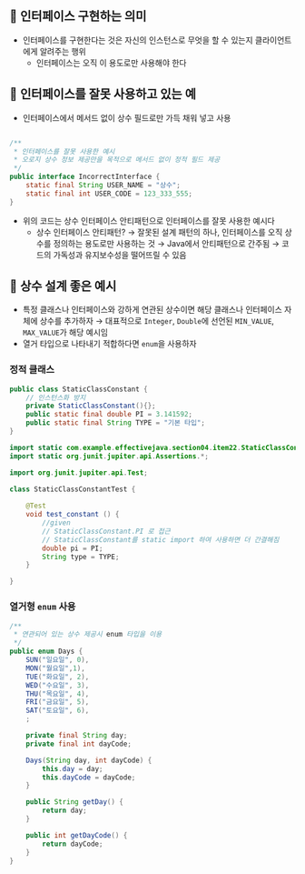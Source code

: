 ## 📌 인터페이스 구현하는 의미

- 인터페이스를 구현한다는 것은 자신의 인스턴스로 무엇을 할 수 있는지 클라이언트에게 알려주는 행위
    - 인터페이스는 오직 이 용도로만 사용해야 한다

## 📌 인터페이스를 잘못 사용하고 있는 예

- 인터페이스에서 메서드 없이 상수 필드로만 가득 채워 넣고 사용

```java

/**
 * 인터페이스를 잘못 사용한 예시
 * 오로지 상수 정보 제공만을 목적으로 메서드 없이 정적 필드 제공
 */
public interface IncorrectInterface {
	static final String USER_NAME = "상수";
	static final int USER_CODE = 123_333_555;
}
```

- 위의 코드는 상수 인터페이스 안티패턴으로 인터페이스를 잘못 사용한 예시다
    - 상수 인터페이스 안티패턴?
      → 잘못된 설계 패턴의 하나, 인터페이스를 오직 상수를 정의하는 용도로만 사용하는 것
      → Java에서 안티패턴으로 간주됨
      → 코드의 가독성과 유지보수성을 떨어뜨릴 수 있음

## 📌 상수 설계 좋은 예시

- 특정 클래스나 인터페이스와 강하게 연관된 상수이면 해당 클래스나 인터페이스 자체에 상수를 추가하자
  → 대표적으로 `Integer`, `Double`에 선언된 `MIN_VALUE`, `MAX_VALUE`가 해당 예시임
- 열거 타입으로 나타내기 적합하다면 `enum`을 사용하자

### 정적 클래스

```java
public class StaticClassConstant {
	// 인스턴스화 방지
	private StaticClassConstant(){};
	public static final double PI = 3.141592;
	public static final String TYPE = "기본 타입";
}
```

```java
import static com.example.effectivejava.section04.item22.StaticClassConstant.*;
import static org.junit.jupiter.api.Assertions.*;

import org.junit.jupiter.api.Test;

class StaticClassConstantTest {
	
	@Test
	void test_constant () {
	    //given
	    // StaticClassConstant.PI 로 접근
	    // StaticClassConstant를 static import 하여 사용하면 더 간결해짐
		double pi = PI; 
		String type = TYPE;
	}

}
```

### 열거형 `enum` 사용

```java
/**
 * 연관되어 있는 상수 제공시 enum 타입을 이용
 */
public enum Days {
	SUN("일요일", 0),
	MON("월요일",1),
	TUE("화요일", 2),
	WED("수요일", 3),
	THU("목요일", 4),
	FRI("금요일", 5),
	SAT("토요일", 6),
	;

	private final String day;
	private final int dayCode;

	Days(String day, int dayCode) {
		this.day = day;
		this.dayCode = dayCode;
	}

	public String getDay() {
		return day;
	}

	public int getDayCode() {
		return dayCode;
	}
}
```